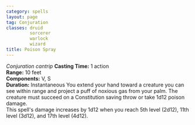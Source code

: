 ```yaml
---
category: spells
layout: page
tag: Conjuration
classes: druid
         sorcerer
         warlock
         wizard
title: Poison Spray 
---
```

_Conjuration cantrip_ 
**Casting Time:** 1 action    
**Range:** 10 feet    
**Components:** V, S    
**Duration:** Instantaneous 
You extend your hand toward a creature you can see within range and project a puff of noxious gas from your palm. The creature must succeed on a Constitution saving throw or take 1d12 poison damage.    
This spell's damage increases by 1d12 when you reach 5th level (2d12), 11th level (3d12), and 17th level (4d12).